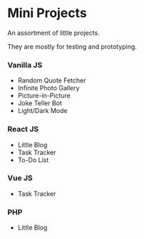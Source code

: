 # Mini Projects

An assortment of little projects.

They are mostly for testing and prototyping.

### Vanilla JS

* Random Quote Fetcher
* Infinite Photo Gallery
* Picture-in-Picture
* Joke Teller Bot
* Light/Dark Mode

### React JS

* Little Blog
* Task Tracker
* To-Do List

### Vue JS

* Task Tracker

### PHP

* Little Blog
